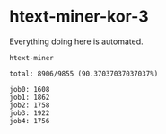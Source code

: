 # htext-miner-kor-3

Everything doing here is automated.

```
htext-miner

total: 8906/9855 (90.37037037037037%)

job0: 1608
job1: 1862
job2: 1758
job3: 1922
job4: 1756
```